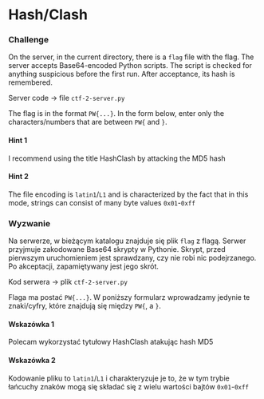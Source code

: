# Hash/Clash

### Challenge
On the server, in the current directory, there is a `flag` file with the flag.
The server accepts Base64-encoded Python scripts.
The script is checked for anything suspicious before the first run.
After acceptance, its hash is remembered.

Server code -> file `ctf-2-server.py`

The flag is in the format `PW{...}`.
In the form below, enter only the characters/numbers that are between `PW{` and `}`.

#### Hint 1
I recommend using the title HashClash by attacking the MD5 hash

#### Hint 2
The file encoding is `latin1`/`L1` and is characterized by the fact that in this mode,
strings can consist of many byte values `0x01`-`0xff`

### Wyzwanie
Na serwerze, w bieżącym katalogu znajduje się plik `flag` z flagą.
Serwer przyjmuje zakodowane Base64 skrypty w Pythonie.
Skrypt, przed pierwszym uruchomieniem jest sprawdzany, czy nie robi nic podejrzanego.
Po akceptacji, zapamiętywany jest jego skrót.

Kod serwera -> plik `ctf-2-server.py`

Flaga ma postać `PW{...}`.
W poniższy formularz wprowadzamy jedynie te znaki/cyfry, które znajdują się między `PW{`, a `}`.

#### Wskazówka 1
Polecam wykorzystać tytułowy HashClash atakując hash MD5

#### Wskazówka 2
Kodowanie pliku to `latin1`/`L1` i charakteryzuje je to,
że w tym trybie łańcuchy znaków mogą się składać się z wielu wartości bajtów `0x01`-`0xff`
